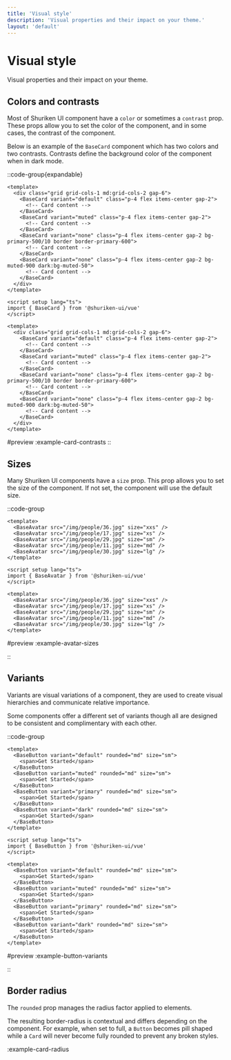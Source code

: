 ```yaml
---
title: 'Visual style'
description: 'Visual properties and their impact on your theme.'
layout: 'default'
---
```


# Visual style

Visual properties and their impact on your theme.

## Colors and contrasts

Most of Shuriken UI component have a `color` or sometimes a `contrast` prop. These props allow you to set the color of the component, and in some cases, the contrast of the component.

Below is an example of the `BaseCard` component which has two colors and two contrasts. Contrasts define the background color of the component when in dark mode.

::code-group{expandable}

```vue [Nuxt]
<template>
  <div class="grid grid-cols-1 md:grid-cols-2 gap-6">
    <BaseCard variant="default" class="p-4 flex items-center gap-2">
      <!-- Card content -->
    </BaseCard>
    <BaseCard variant="muted" class="p-4 flex items-center gap-2">
      <!-- Card content -->
    </BaseCard>
    <BaseCard variant="none" class="p-4 flex items-center gap-2 bg-primary-500/10 border border-primary-600">
      <!-- Card content -->
    </BaseCard>
    <BaseCard variant="none" class="p-4 flex items-center gap-2 bg-muted-900 dark:bg-muted-50">
      <!-- Card content -->
    </BaseCard>
  </div>
</template>
```

```vue [Vue]
<script setup lang="ts">
import { BaseCard } from '@shuriken-ui/vue'
</script>

<template>
  <div class="grid grid-cols-1 md:grid-cols-2 gap-6">
    <BaseCard variant="default" class="p-4 flex items-center gap-2">
      <!-- Card content -->
    </BaseCard>
    <BaseCard variant="muted" class="p-4 flex items-center gap-2">
      <!-- Card content -->
    </BaseCard>
    <BaseCard variant="none" class="p-4 flex items-center gap-2 bg-primary-500/10 border border-primary-600">
      <!-- Card content -->
    </BaseCard>
    <BaseCard variant="none" class="p-4 flex items-center gap-2 bg-muted-900 dark:bg-muted-50">
      <!-- Card content -->
    </BaseCard>
  </div>
</template>
```

#preview
:example-card-contrasts
::

## Sizes

Many Shuriken UI components have a `size` prop. This prop allows you to set the size of the component. If not set, the component will use the default size.

::code-group

```vue [Nuxt]
<template>
  <BaseAvatar src="/img/people/36.jpg" size="xxs" />
  <BaseAvatar src="/img/people/17.jpg" size="xs" />
  <BaseAvatar src="/img/people/29.jpg" size="sm" />
  <BaseAvatar src="/img/people/11.jpg" size="md" />
  <BaseAvatar src="/img/people/30.jpg" size="lg" />
</template>
```

```vue [Vue]
<script setup lang="ts">
import { BaseAvatar } from '@shuriken-ui/vue'
</script>

<template>
  <BaseAvatar src="/img/people/36.jpg" size="xxs" />
  <BaseAvatar src="/img/people/17.jpg" size="xs" />
  <BaseAvatar src="/img/people/29.jpg" size="sm" />
  <BaseAvatar src="/img/people/11.jpg" size="md" />
  <BaseAvatar src="/img/people/30.jpg" size="lg" />
</template>
```

#preview
:example-avatar-sizes

::

## Variants

Variants are visual variations of a component, they are used to create visual hierarchies and communicate relative importance.

Some components offer a different set of variants though all are designed to be consistent and complimentary with each other.

::code-group

```vue [Nuxt]
<template>
  <BaseButton variant="default" rounded="md" size="sm">
    <span>Get Started</span>
  </BaseButton>
  <BaseButton variant="muted" rounded="md" size="sm">
    <span>Get Started</span>
  </BaseButton>
  <BaseButton variant="primary" rounded="md" size="sm">
    <span>Get Started</span>
  </BaseButton>
  <BaseButton variant="dark" rounded="md" size="sm">
    <span>Get Started</span>
  </BaseButton>
</template>
```

```vue [Vue]
<script setup lang="ts">
import { BaseButton } from '@shuriken-ui/vue'
</script>

<template>
  <BaseButton variant="default" rounded="md" size="sm">
    <span>Get Started</span>
  </BaseButton>
  <BaseButton variant="muted" rounded="md" size="sm">
    <span>Get Started</span>
  </BaseButton>
  <BaseButton variant="primary" rounded="md" size="sm">
    <span>Get Started</span>
  </BaseButton>
  <BaseButton variant="dark" rounded="md" size="sm">
    <span>Get Started</span>
  </BaseButton>
</template>
```

#preview
:example-button-variants

::

## Border radius

The `rounded` prop manages the radius factor applied to elements.

The resulting border-radius is contextual and differs depending on the component. For example, when set to full, a `Button` becomes pill shaped while a `Card` will never become fully rounded to prevent any broken styles.

:example-card-radius
